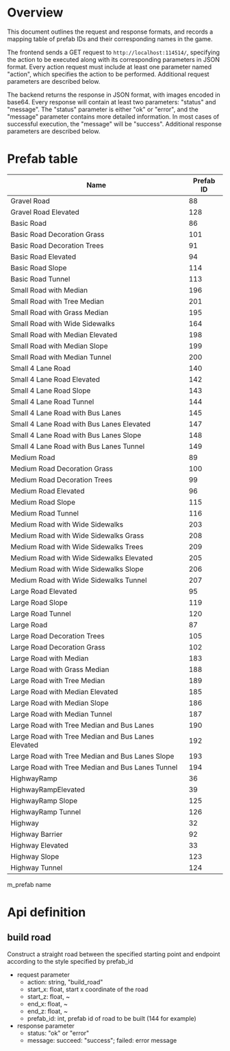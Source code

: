 # Overview
This document outlines the request and response formats, and records a mapping table of prefab IDs and their corresponding names in the game.

The frontend sends a GET request to `http://localhost:114514/`, specifying the action to be executed along with its corresponding parameters in JSON format. Every action request must include at least one parameter named "action", which specifies the action to be performed. Additional request parameters are described below.

The backend returns the response in JSON format, with images encoded in base64. Every response will contain at least two parameters: "status" and "message". The "status" parameter is either "ok" or "error", and the "message" parameter contains more detailed information. In most cases of successful execution, the "message" will be "success". Additional response parameters are described below.

# Prefab table
| Name | Prefab ID |
|-------|-------|
| Gravel Road | 88 |
| Gravel Road Elevated | 128 |
| Basic Road | 86 |
| Basic Road Decoration Grass | 101 |
| Basic Road Decoration Trees | 91 |
| Basic Road Elevated | 94 |
| Basic Road Slope | 114 |
| Basic Road Tunnel | 113|
| Small Road with Median | 196 |
| Small Road with Tree Median | 201 |
| Small Road with Grass Median | 195 |
| Small Road with Wide Sidewalks | 164 |
| Small Road with Median Elevated | 198 |
| Small Road with Median Slope | 199 |
| Small Road with Median Tunnel | 200 |
| Small 4 Lane Road | 140 |
| Small 4 Lane Road Elevated | 142 |
| Small 4 Lane Road Slope | 143 |
| Small 4 Lane Road Tunnel | 144 |
| Small 4 Lane Road with Bus Lanes | 145 |
| Small 4 Lane Road with Bus Lanes Elevated | 147 |
| Small 4 Lane Road with Bus Lanes Slope | 148 |
| Small 4 Lane Road with Bus Lanes Tunnel | 149 |
| Medium Road | 89 |
| Medium Road Decoration Grass | 100 |
| Medium Road Decoration Trees | 99 |
| Medium Road Elevated | 96 |
| Medium Road Slope | 115 |
| Medium Road Tunnel | 116 |
| Medium Road with Wide Sidewalks | 203 |
| Medium Road with Wide Sidewalks Grass | 208 |
| Medium Road with Wide Sidewalks Trees | 209 |
| Medium Road with Wide Sidewalks Elevated | 205 |
| Medium Road with Wide Sidewalks Slope | 206 |
| Medium Road with Wide Sidewalks Tunnel | 207 |
| Large Road Elevated | 95 |
| Large Road Slope | 119 |
| Large Road Tunnel | 120 |
| Large Road | 87 |
| Large Road Decoration Trees | 105 |
| Large Road Decoration Grass | 102 |
| Large Road with Median | 183 |
| Large Road with Grass Median | 188 |
| Large Road with Tree Median | 189 |
| Large Road with Median Elevated | 185 |
| Large Road with Median Slope | 186 |
| Large Road with Median Tunnel | 187 |
| Large Road with Tree Median and Bus Lanes | 190 |
| Large Road with Tree Median and Bus Lanes Elevated | 192 |
| Large Road with Tree Median and Bus Lanes Slope | 193 |
| Large Road with Tree Median and Bus Lanes Tunnel | 194 |
| HighwayRamp | 36 |
| HighwayRampElevated | 39 |
| HighwayRamp Slope | 125 |
| HighwayRamp Tunnel | 126 |
| Highway | 32 |
| Highway Barrier | 92 |
| Highway Elevated | 33 |
| Highway Slope | 123 |
| Highway Tunnel | 124 |
m_prefab
name


# Api definition

## build road
Construct a straight road between the specified starting point and endpoint according to the style specified by prefab_id
- request parameter
  - action: string, "build_road"
  - start_x: float, start x coordinate of the road
  - start_z: float, ~
  - end_x: float, ~
  - end_z: float, ~
  - prefab_id: int, prefab id of road to be built (144 for example)
- response parameter
  - status: "ok" or "error"
  - message: succeed: "success"; failed: error message
